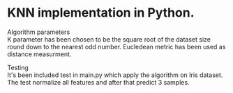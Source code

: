 # KNN implementation in Python.

Algorithm parameters  
K parameter has been chosen to be the square root of the dataset size round down to the nearest odd number.
Eucledean metric has been used as distance measurment.

Testing  
It's been included test in main.py which apply the algorithm on Iris dataset.
The test  normalize all features and after that predict 3 samples.
